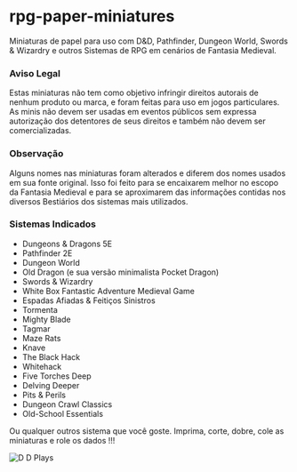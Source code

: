# rpg-paper-miniatures
Miniaturas de papel para uso com D&amp;D, Pathfinder, Dungeon World, Swords &amp; Wizardry e outros Sistemas de RPG em cenários de Fantasia Medieval.

<h3>Aviso Legal</h3> 
Estas miniaturas não tem como objetivo infringir direitos autorais de nenhum produto ou marca, e foram feitas para uso em jogos particulares. As minis não devem ser usadas em eventos públicos sem expressa autorização dos detentores de seus direitos e também não devem ser comercializadas.

<h3>Observação</h3>
Alguns nomes nas miniaturas foram alterados e diferem dos nomes usados em sua fonte original. Isso foi feito para se encaixarem melhor no escopo da Fantasia Medieval e para se aproximarem das informações contidas nos diversos Bestiários dos sistemas mais utilizados.

<h3>Sistemas Indicados</h3>

- Dungeons & Dragons 5E
- Pathfinder 2E
- Dungeon World
- Old Dragon (e sua versão minimalista Pocket Dragon)
- Swords & Wizardry
- White Box Fantastic Adventure Medieval Game
- Espadas Afiadas & Feitiços Sinistros
- Tormenta
- Mighty Blade
- Tagmar
- Maze Rats
- Knave
- The Black Hack
- Whitehack
- Five Torches Deep
- Delving Deeper
- Pits & Perils
- Dungeon Crawl Classics
- Old-School Essentials

Ou qualquer outros sistema que você goste. Imprima, corte, dobre, cole as miniaturas e role os dados !!!

![D D Plays](https://user-images.githubusercontent.com/91227083/160176617-f4336f6d-a237-4c2d-86dd-da568c20583d.jpg)
